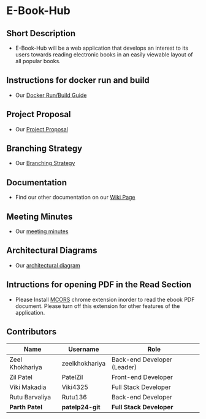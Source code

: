 # E-Book-Hub

## Short Description
* E-Book-Hub will be a web application that develops an interest to its users towards reading electronic books in an easily viewable layout of all popular books. 

## Instructions for docker run and build
* Our [Docker Run/Build Guide](https://github.com/Patelzil/E-Book-Hub/blob/main/Documentation/DockerGuide.md)

## Project Proposal
* Our [Project Proposal](https://github.com/Patelzil/E-Book-Hub/blob/main/Documentation/ProjectProposal.md)

## Branching Strategy
* Our [Branching Strategy](https://github.com/Patelzil/E-Book-Hub/blob/developer/BRANCHING_STRATEGY.md)

## Documentation
* Find our other documentation on our [Wiki Page](https://github.com/Patelzil/E-Book-Hub/wiki)

## Meeting Minutes
* Our [meeting minutes](https://github.com/Patelzil/E-Book-Hub/blob/main/Documentation/Meeting_Minutes.md)

## Architectural Diagrams
* Our [architectural diagram](https://github.com/Patelzil/E-Book-Hub/blob/developer/Documentation/ArchitecturalBlockDiagram.md)

## Intructions for opening PDF in the Read Section
* Please Install [MCORS](https://chrome.google.com/webstore/detail/moesif-origin-cors-change/digfbfaphojjndkpccljibejjbppifbc?hl=en) chrome extension inorder to read the ebook PDF document. Please turn off this extension for other features of the application.

## Contributors
| Name | Username | Role |
|---|---|---|
| Zeel Khokhariya| zeelkhokhariya | Back-end Developer (Leader) |
| Zil Patel | PatelZil | Front-end Developer |
| Viki Makadia | Viki4325 | Full Stack Developer |
| Rutu Barvaliya | Rutu136 | Back-end Developer |
| **Parth Patel** | **patelp24-git** | **Full Stack Developer** |
